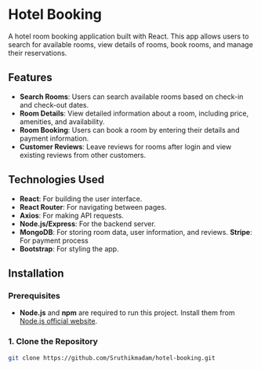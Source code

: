 # Hotel Booking 

A hotel room booking application built with React. This app allows users to search for available rooms, view details of rooms, book rooms, and manage their reservations.

## Features
- **Search Rooms**: Users can search available rooms based on check-in and check-out dates.
- **Room Details**: View detailed information about a room, including price, amenities, and availability.
- **Room Booking**: Users can book a room by entering their details and payment information.
- **Customer Reviews**: Leave reviews for rooms after login and view existing reviews from other customers.

## Technologies Used
- **React**: For building the user interface.
- **React Router**: For navigating between pages.
- **Axios**: For making API requests.
- **Node.js/Express**: For the backend server.
- **MongoDB**: For storing room data, user information, and reviews.
  **Stripe**: For payment process
- **Bootstrap**: For styling the app.


## Installation

### Prerequisites
- **Node.js** and **npm** are required to run this project. Install them from [Node.js official website](https://nodejs.org/).

### 1. Clone the Repository

```bash
git clone https://github.com/Sruthikmadam/hotel-booking.git
